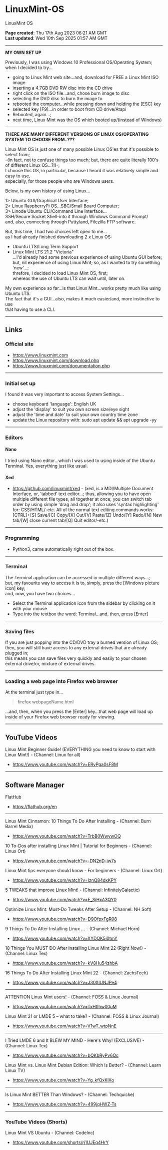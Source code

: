 # LinuxMint-OS
LinuxMint OS

**Page created**: Thu 17th Aug 2023 06:21 AM GMT  
**Last updated**: Wed 10th Sep 2025 01:57 AM GMT  

-----

**MY OWN SET UP**  

Previously, I was using Windows 10 Professional OS/Operating System;     
when I decided to try...  
- going to Linux Mint web site...and, download for FREE a Linux Mint ISO image  
- inserting a 4.7GB DVD RW disc into the CD drive  
- right click on the ISO file...and, chose burn image to disc  
- selecting the DVD disc to burn the image to  
- rebooted the computer...while pressing down and holding the [ESC] key  
- selected key [F9]...in order to boot from CD drive/Atapi  
- Rebooted, again...;  
- next time, Linux Mint was the OS which booted up/(instead of Windows)  

-----

**THERE ARE MANY DIFFERENT VERSIONS OF LINUX OS/OPERATING SYSTEM TO CHOOSE FROM..???**  

Linux Mint OS is just one of many possible Linux OS'es that it's possible to select from;  
-(in fact, not to confuse things too much; but, there are quite literally 100's of different Linux OS...?!)-;  
I choose this OS, in particular, because I heard it was relatively simple and easy to use,  
especially, for those people who are Windows users.  

Below, is my own history of using Linux...

1> Ubuntu GUI/Graphical User Interface;  
2> Linux RaspberryPi OS...SBC/Small Board Computer;      
3> Linode Ubuntu CLI/Command Line Interface...    
SSH/Secure Socket Shell-into it through Windows Command Prompt/  
and, also, connecting through Putty/and, Filezilla FTP software.   

But, this time, I had two choices left open to me...  
as I had already finished downloading 2 x Linux OS: 
- Ubuntu LTS/Long Term Support  
- Linux Mint LTS 21.2 "Victoria"   
...I'd already had some previous experience of using Ubuntu GUI before;  
but, nil experience of using Linux Mint; so, as I wanted to try something 'new'...;  
threfore, I decided to load Linux Mint OS, first;  
whereas the use of Ubuntu LTS can wait until, later on.

My own experience so far...is that Linux Mint...works pretty much like using Ubuntu LTS.    
The fact that it's a GUI...also, makes it much easier/and, more instinctive to use    
that having to use a CLI.  

-----  

## Links

### Official site

- https://www.linuxmint.com  
- https://www.linuxmint.com/download.php  
- https://www.linuxmint.com/documentation.php

-----

### Initial set up

I found it was very important to access System Settings...  

- choose keyboard 'language': English UK  
- adjust the 'display' to suit you own screen size/eye sight  
- adjust the 'time and date' to suit your own country time zone  
- update the Linux repository with: sudo apt update && apt upgrade -yy  

-----

### Editors

#### Nano

I tried using Nano editor...which I was used to using inside of the Ubuntu Terminal. Yes, everything just like usual.  

#### Xed

- https://github.com/linuxmint/xed - (xed, is a MDI/Multiple Document Interface, or, 'tabbed' text editor...; thus, allowing you to have open multiple different file types, all together at once; you can switch tab order by using simple 'drag and drop'; it also uses 'syntax highlighting' for: CSS/HTML/-etc. All of the normal text editing commands works: [CTRL]+[S] Save/[C] Copy/[X] Cut/[V] Paste/[Z] Undo/[Y] Redo/[N] New tab/[W] close current tab/[Q] Quit editor/-etc.) 

-----

### Programming

- Python3, came automatically right out of the box.

-----

### Terminal

The Terminal application can be accessed in multiple different ways...;  
but, my favourite way to access it is to, simply, press the [Windows picture icon] key;  
and, now, you have two choices...  
- Select the Terminal application icon from the sidebar by clicking on it with your mouse  
- Type into the textbox the word: Terminal...and, then, press [Enter]

-----

### Saving files

If you are just popping into the CD/DVD tray a burned version of Linux OS;  
then, you will still have access to any external drives that are already plugged in;  
this means you can save files very quickly and easily to your chosen external drive/or, mixture of external drives.

-----

### Loading a web page into Firefox web browser

At the terminal just type in...  

> firefox webpageName.html  

...and, then, when you press the [Enter] key...that web page will load up inside of your Firefox web browser ready for viewing.  

-----

## YouTube Videos

Linux Mint Beginner Guide! (EVERYTHING you need to know to start with Linux Mint!) - (Channel: Linux for all)  
- https://www.youtube.com/watch?v=ERvPga0sF8M
 
-----

## Software Manager

FlatHub  
- https://flathub.org/en  

-----

Linux Mint Cinnamon: 10 Things To Do After Installing - (Channel: Burn Barrel Media)  
- https://www.youtube.com/watch?v=TrbB0WwywOQ  

10 To-Dos after installing Linux Mint | Tutorial for Beginners - (Channel: Linux Ort)    
- https://www.youtube.com/watch?v=-DN2nD-iw7s

Linux Mint tips everyone should know - For beginners - (Channel: Linux Ort)  
- https://www.youtube.com/watch?v=IznQ84dxKPY

5  TWEAKS that improve Linux Mint! - (Channel: InfinitelyGalactic)  
- https://www.youtube.com/watch?v=E_SiHxA3QY0

Optimize Linux Mint: Must-Do Tweaks After Setup - (Channel: NH Soft)  
- https://www.youtube.com/watch?v=D9OfpxFgR08

9 Things To Do After Installing Linux ... - (Channel: Michael Horn)  
- https://www.youtube.com/watch?v=XYDQK5i0tmY  

18 Things You MUST DO After Installing Linux Mint 22 (Right Now!) - (Channel: Linux Tex)  
- https://www.youtube.com/watch?v=kV8Hu54zhbA  

16 Things To Do After Installing Linux Mint 22 - (Channel: ZachsTech)    
- https://www.youtube.com/watch?v=J30XIUNJPe4  

-----

ATTENTION Linux Mint users! - (Channel: FOSS & Linux Journal)  
- https://www.youtube.com/watch?v=TxHtIhw00uM  

Linux Mint 21 or LMDE 5 – what to take? - (Channel: FOSS & Linux Journal)   
- https://www.youtube.com/watch?v=V1wT_wtpNnE 

-----

I Tried LMDE 6 and It BLEW MY MIND - Here's Why! (EXCLUSIVE) - (Channel: Linux Tex)  
- https://www.youtube.com/watch?v=bQKbRyPv6Qc  

Linux Mint vs. Linux Mint Debian Edition: Which Is Better? - (Channel: Learn Linux TV)  
- https://www.youtube.com/watch?v=Yg_kfQxKlXo

-----

Is Linux Mint BETTER Than Windows? - (Channel: Techquicke)  
- https://www.youtube.com/watch?v=499jqHWZ-Ts  

-----

### YouTube Videos (Shorts)  

Linux Mint VS Ubuntu - (Channel: CodeInc)  
- https://www.youtube.com/shorts/rj1UJEq4HrY  
